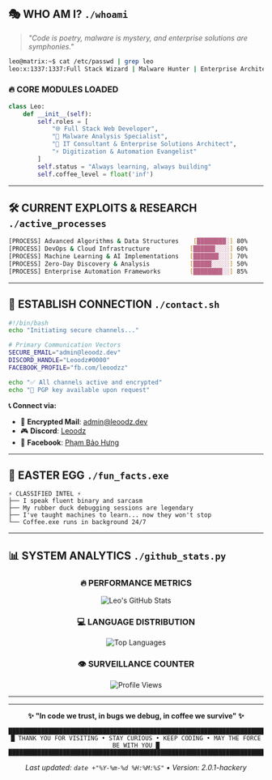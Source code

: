 ## 🎭 **WHO AM I?** `./whoami`

> *"Code is poetry, malware is mystery, and enterprise solutions are symphonies."*

```bash
leo@matrix:~$ cat /etc/passwd | grep leo
leo:x:1337:1337:Full Stack Wizard | Malware Hunter | Enterprise Architect:/home/leo:/bin/zsh
```

### 🔥 **CORE MODULES LOADED**
```python
class Leo:
    def __init__(self):
        self.roles = [
            "🌐 Full Stack Web Developer",
            "🦠 Malware Analysis Specialist", 
            "🏢 IT Consultant & Enterprise Solutions Architect",
            "⚡ Digitization & Automation Evangelist"
        ]
        self.status = "Always learning, always building"
        self.coffee_level = float('inf')
```

---

## 🛠️ **CURRENT EXPLOITS & RESEARCH** `./active_processes`

```bash
[PROCESS] Advanced Algorithms & Data Structures    [████████░] 80%
[PROCESS] DevOps & Cloud Infrastructure           [██████░░░░] 60%
[PROCESS] Machine Learning & AI Implementations   [███████░░░] 70%
[PROCESS] Zero-Day Discovery & Analysis           [█████░░░░░] 50%
[PROCESS] Enterprise Automation Frameworks        [████████░░] 85%
```

---

## 📡 **ESTABLISH CONNECTION** `./contact.sh`

```bash
#!/bin/bash
echo "Initiating secure channels..."

# Primary Communication Vectors
SECURE_EMAIL="admin@leoodz.dev"
DISCORD_HANDLE="Leoodz#0000"
FACEBOOK_PROFILE="fb.com/leoodzz"

echo "✅ All channels active and encrypted"
echo "🔐 PGP key available upon request"
```

**📞 Connect via:**
- 📧 **Encrypted Mail**: [admin@leoodz.dev](mailto:admin@leoodz.dev)
- 🎮 **Discord**: [Leoodz](https://discordapp.com/users/348314340690100225)
- 📘 **Facebook**: [Phạm Bảo Hưng](https://fb.com/leoodzz)

---

## 🎯 **EASTER EGG** `./fun_facts.exe`

```
⚡ CLASSIFIED INTEL ⚡
├── I speak fluent binary and sarcasm
├── My rubber duck debugging sessions are legendary
├── I've taught machines to learn... now they won't stop
└── Coffee.exe runs in background 24/7
```

---

## 📊 **SYSTEM ANALYTICS** `./github_stats.py`

<div align="center">

### 🔥 **PERFORMANCE METRICS**
![Leo's GitHub Stats](https://github-readme-stats.vercel.app/api?username=leoodz&show_icons=true&theme=radical&hide_border=true&bg_color=0d1117&title_color=ff6b6b&icon_color=feca57&text_color=c9d1d9)

### 💻 **LANGUAGE DISTRIBUTION**
![Top Languages](https://github-readme-stats.vercel.app/api/top-langs/?username=leoodz&layout=compact&theme=radical&hide_border=true&bg_color=0d1117&title_color=ff6b6b&text_color=c9d1d9)

### 👁️ **SURVEILLANCE COUNTER**
![Profile Views](https://komarev.com/ghpvc/?username=leoodz&color=ff6b6b&style=for-the-badge&label=PROFILE+BREACHES)

</div>

---

---

<div align="center">

**✨ "In code we trust, in bugs we debug, in coffee we survive" ✨**

```
████████████████████████████████████████████████████████████████████████████████
█ THANK YOU FOR VISITING • STAY CURIOUS • KEEP CODING • MAY THE FORCE BE WITH YOU █
████████████████████████████████████████████████████████████████████████████████
```

*Last updated: `date +"%Y-%m-%d %H:%M:%S"` • Version: 2.0.1-hackery*

</div>
